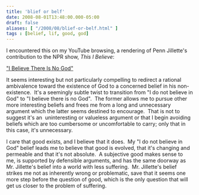 ```yaml
---
title: 'blief or belf'
date: 2008-08-01T13:48:00.000-05:00
draft: false
aliases: [ "/2008/08/blief-or-belf.html" ]
tags : [belief, lif, good, god]
---
```


I encountered this on my YouTube browsing, a rendering of Penn Jillette's contribution to the NPR show, _This I Believe_:  
  
["I Believe There Is No God"  
](http://www.youtube.com/watch?v=U0hJRM8Xzvo)  
  
It seems interesting but not particularly compelling to redirect a rational ambivalence toward the existence of God to a concerned belief in his non-existence.  It's a seemingly subtle twist to transition from "I do not believe in God" to "I believe there is no God".  The former allows me to pursue other more interesting beliefs and frees me from a long and unnecessary argument which the latter seems destined to encourage.  That is not to suggest it's an  uninteresting or valueless argument or that I begin avoiding beliefs which are too cumbersome or uncomfortable to carry; only that in this case, it's unnecessary.  
  
I care that good exists, and I believe that it does.  My "I do not believe in God" belief leads me to believe that good is evolved, that it's changing and permeable and that it's not absolute.  A subjective good makes sense to me, is supported by defensible arguments, and has the same doorway as Mr. Jillette's belief into a world with less suffering.  Mr. Jillette's belief strikes me not as inherently wrong or problematic, save that it seems one more step before the question of good, which is the only question that will get us closer to the problem of suffering.